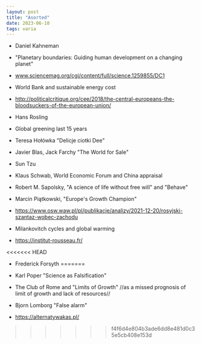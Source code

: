 ```yaml
---
layout: post
title: "Asorted"
date: 2023-06-10
tags: varia 
---
```


* Daniel Kahneman

* "Planetary boundaries: Guiding human development on a changing planet"

* www.sciencemag.org/cgi/content/full/science.1259855/DC1

* World Bank and sustainable energy cost

* http://politicalcritique.org/cee/2018/the-central-europeans-the-bloodsuckers-of-the-european-union/

* Hans Rosling

* Global greening last 15 years

* Teresa Hołówka "Delicje ciotki Dee"

* Javier Blas, Jack Farchy "The World for Sale"

* Sun Tzu

* Klaus Schwab, World Economic Forum and China appraisal    

* Robert M. Sapolsky, "A science of life without free will" and "Behave"

* Marcin Piątkowski, "Europe's Growth Champion"

* https://www.osw.waw.pl/pl/publikacje/analizy/2021-12-20/rosyjski-szantaz-wobec-zachodu

* Milankovitch cycles and global warming

* https://institut-rousseau.fr/

<<<<<<< HEAD
* Frederick Forsyth
=======
* Karl Poper "Science as Falsification"

* The Club of Rome and "Limits of Growth" //as a missed prognosis of limit of growth and lack of resources//

* Bjorn Lomborg "False alarm"

* https://alternatywakas.pl/
>>>>>>> f4f6d4e804b3ade6dd8e481d0c35e5cb408e153d

